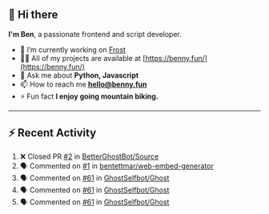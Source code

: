 ## 👋 Hi there
**I'm Ben**, a passionate frontend and script developer.

- 🔭 I’m currently working on [Frost](https://github.com/frostchat)
- 👨‍💻 All of my projects are available at [https://benny.fun/](https://benny.fun/)
- 💬 Ask me about **Python, Javascript**
- 📫 How to reach me **hello@benny.fun**
- ⚡ Fun fact **I enjoy going mountain biking.**

---
## ⚡️ Recent Activity
<!--START_SECTION:activity-->
1. ❌ Closed PR [#2](https://github.com/BetterGhostBot/Source/pull/2) in [BetterGhostBot/Source](https://github.com/BetterGhostBot/Source)
2. 🗣 Commented on [#1](https://github.com/bentettmar/web-embed-generator/issues/1) in [bentettmar/web-embed-generator](https://github.com/bentettmar/web-embed-generator)
3. 🗣 Commented on [#61](https://github.com/GhostSelfbot/Ghost/issues/61) in [GhostSelfbot/Ghost](https://github.com/GhostSelfbot/Ghost)
4. 🗣 Commented on [#61](https://github.com/GhostSelfbot/Ghost/issues/61) in [GhostSelfbot/Ghost](https://github.com/GhostSelfbot/Ghost)
5. 🗣 Commented on [#61](https://github.com/GhostSelfbot/Ghost/issues/61) in [GhostSelfbot/Ghost](https://github.com/GhostSelfbot/Ghost)
<!--END_SECTION:activity-->
